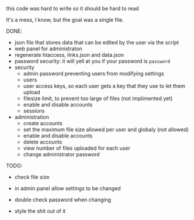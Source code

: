 this code was hard to write
so it should be hard to read

It's a mess, I know, but the goal was a single file.

DONE:
- json file that stores data that can be edited by the user via the script
- web panel for administraton
- regenerate htaccess, links.json and data.json
- password security: it will yell at you if your password is `password`
- security
    - admin password preventing users from modifying settings
    - users
    - user access keys, so each user gets a key that they use to let them upload
    - filesize limit, to prevent too large of files (not implimented yet)
    - enable and disable accounts
    - sessions
- administration
    - create accounts
    - set the maximum file size allowed per user and globaly (not allowed)
    - enable and disable accounts
    - delete accounts
    - view number of files uploaded for each user
    - change administrator password

TODO:
- check file size
- in admin panel allow settings to be changed

- double check password when changing
- style the shit out of it
